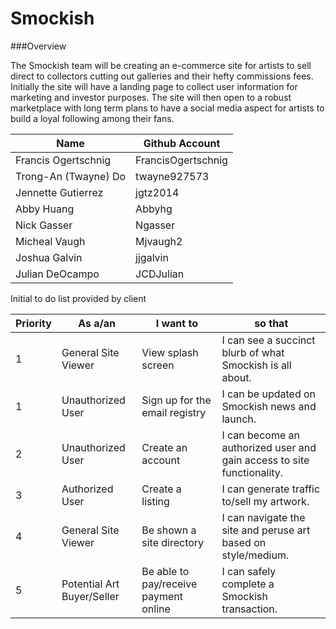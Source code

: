 Smockish 
===

###Overview

The Smockish team will be creating an e-commerce site for artists to sell direct to collectors cutting out galleries and their hefty commissions fees. Initially the site will have a landing page to collect user information for marketing and investor purposes. The site will then open to a robust marketplace with long term plans to have a social media aspect for artists to build a loyal following among their fans.


Name|Github Account
-------|--------
Francis Ogertschnig|FrancisOgertschnig
Trong-An (Twayne) Do|twayne927573
Jennette Gutierrez|jgtz2014
Abby Huang|Abbyhg
Nick Gasser|Ngasser
Micheal Vaugh|Mjvaugh2
Joshua Galvin|jjgalvin
Julian DeOcampo|JCDJulian


Initial to do list provided by client

Priority|As a/an|I want to|so that
-----|-----|-----|-----
1|General Site Viewer|View splash screen|I can see a succinct blurb of what Smockish is all about.
1|Unauthorized User|Sign up for the email registry|I can be updated on Smockish news and launch.
2|Unauthorized User|Create an account|I can become an authorized user and gain access to site functionality.
3|Authorized User|Create a listing|I can generate traffic to/sell my artwork.
4|General Site Viewer|Be shown a site directory|I can navigate the site and peruse art based on style/medium.
5|Potential Art Buyer/Seller|Be able to pay/receive payment online|I can safely complete a Smockish transaction.

